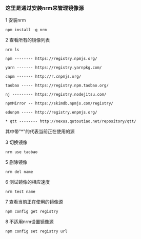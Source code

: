 ### 这里是通过安装nrm来管理镜像源

1 安装nrm

    npm install -g nrm
2 查看所有的镜像列表

    nrm ls
    
    npm -------- https://registry.npmjs.org/
    
    yarn ------- https://registry.yarnpkg.com/
    
    cnpm ------- http://r.cnpmjs.org/
    
    taobao ----- https://registry.npm.taobao.org/
    
    nj --------- https://registry.nodejitsu.com/
    
    npmMirror -- https://skimdb.npmjs.com/registry/
    
    edunpm ----- http://registry.enpmjs.org/
    
    * qtt -------- http://nexus.qutoutiao.net/repository/qtt/
    
其中带"*"的代表当前正在使用的源

3 切换镜像
        
    nrm use taobao
    
5  删除镜像

    nrm del name

6 测试镜像的相应速度

    nrm test name

7 查看当前正在使用的镜像源

    npm config get registry

8 不适用nrm设置镜像源

    npm config set registry url































